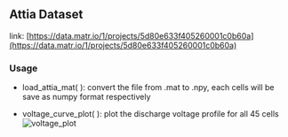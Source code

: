 ## Attia Dataset  
link: [https://data.matr.io/1/projects/5d80e633f405260001c0b60a](https://data.matr.io/1/projects/5d80e633f405260001c0b60a)

### Usage

* load_attia_mat( ): convert the file from .mat to .npy, each cells will be save as numpy format respectively

* voltage_curve_plot( ): plot the discharge voltage profile for all 45 cells
  ![voltage_plot](https://github.com/JieChungChen/Battery_Dataset_Proprocessing/assets/120712134/d5991b37-961f-4c03-b68a-6049af36aec4)
